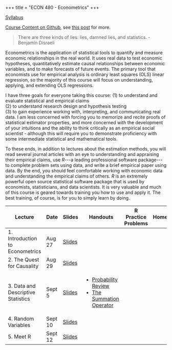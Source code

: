 +++
title = "ECON 480 - Econometrics"
+++

[Syllabus](https://www.dropbox.com/s/g19k5rr57qtqvzo/ECON_480_F2018_Safner_Syllabus.pdf?dl=0)

[Course Content on Github](http://github.com/ryansafner/ECON480Fall2018), see [this post](https://ryansafner.com/post/econometrics-slides-on-github/) for more. 

> There are three kinds of lies: lies, damned lies, and statistics. - Benjamin Disraeli

Econometrics is the application of statistical tools to quantify and measure economic relationships in the real world. It uses real data to test economic hypotheses, quantitatively estimate causal relationships between economic variables, and to make forecasts of future events. The primary tool that economists use for empirical analysis is ordinary least squares (OLS) linear regression, so the majority of this course will focus on understanding, applying, and extending OLS regressions. 

I have three goals for everyone taking this course: (1) to understand and evaluate statistical and empirical claims<br> (2) to understand research design and hypothesis testing<br> (3) to gain experience working with, interpreting, and communicating real data. I am less concerned with forcing you to memorize and recite proofs of statistical estimator properties, and more concerned with the development of your intuitions and the ability to think critically as an empirical social scientist - although this will require you to demonstrate proficiency with some intermediate statistical and mathematical tools. 

To these ends, in addition to lectures about the estimation methods, you will read several journal articles with an eye to understanding and appraising their empirical claims, use *R*---a leading professional software package---to complete problem sets using data, and write a brief empirical paper using data. By the end, you should feel comfortable working with economic data and understanding the empirical claims of others. *R* is an extremely powerful open source statistical software package that is used by economists, statisticians, and data scientists. It is very valuable and much of this course is geared towards training you how to use and apply it. The best training, of course, is for you to simply learn by doing. 

| Lecture | Date | Slides | Handouts | R Practice Problems | Homework |
|---|---|----|---|---|---|
| 1. Introduction to Econometrics | Aug 27 | [Slides](https://github.com/ryansafner/ECON480Fall2018/raw/master/Lecture1.pdf) |  |  |  | |
| 2. The Quest for Causality | Aug 29 | [Slides](https://github.com/ryansafner/ECON480Fall2018/blob/master/Lecture2.pdf)|  |  |  | |
| 3. Data and Descriptive Statistics | Sept 5 | [Slides](https://github.com/ryansafner/ECON480Fall2018/blob/master/Lecture3.pdf)| <ul><li>[Probability Review](https://www.dropbox.com/s/g5uwfu5p8yopd67/Probability%20Review.pdf?dl=0)<li>[The Summation Operator](https://www.dropbox.com/s/88961yofeyfiquc/Summation%20Operator.pdf?dl=0)</ul> |  |  | |
| 4. Random Variables | Sept 10 | [Slides](https://github.com/ryansafner/ECON480Fall2018/blob/master/Lecture3.pdf)|  |  |  | |
| 5. Meet R | Sept 12 | [Slides](https://github.com/ryansafner/ECON480Fall2018/blob/master/Lecture3.pdf)|  |  |  | |

